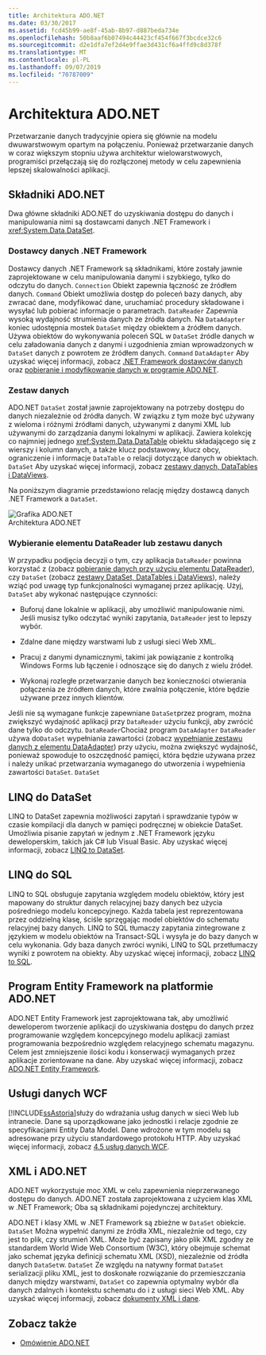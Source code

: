 ```yaml
---
title: Architektura ADO.NET
ms.date: 03/30/2017
ms.assetid: fcd45b99-ae8f-45ab-8b97-d887beda734e
ms.openlocfilehash: 50b8aaf6b07494c44423cf454f667f3bcdce32c6
ms.sourcegitcommit: d2e1dfa7ef2d4e9ffae3d431cf6a4ffd9c8d378f
ms.translationtype: MT
ms.contentlocale: pl-PL
ms.lasthandoff: 09/07/2019
ms.locfileid: "70787009"
---
```

# <a name="adonet-architecture"></a>Architektura ADO.NET
Przetwarzanie danych tradycyjnie opiera się głównie na modelu dwuwarstwowym opartym na połączeniu. Ponieważ przetwarzanie danych w coraz większym stopniu używa architektur wielowarstwowych, programiści przełączają się do rozłączonej metody w celu zapewnienia lepszej skalowalności aplikacji.  
  
## <a name="adonet-components"></a>Składniki ADO.NET  
 Dwa główne składniki ADO.NET do uzyskiwania dostępu do danych i manipulowania nimi są dostawcami danych .NET Framework i <xref:System.Data.DataSet>.  
  
### <a name="net-framework-data-providers"></a>Dostawcy danych .NET Framework  
 Dostawcy danych .NET Framework są składnikami, które zostały jawnie zaprojektowane w celu manipulowania danymi i szybkiego, tylko do odczytu do danych. `Connection` Obiekt zapewnia łączność ze źródłem danych. `Command` Obiekt umożliwia dostęp do poleceń bazy danych, aby zwracać dane, modyfikować dane, uruchamiać procedury składowane i wysyłać lub pobierać informacje o parametrach. `DataReader` Zapewnia wysoką wydajność strumienia danych ze źródła danych. Na `DataAdapter` koniec udostępnia mostek `DataSet` między obiektem a źródłem danych. Używa obiektów do wykonywania poleceń SQL w `DataSet` źródle danych w celu załadowania danych z danymi i uzgodnienia zmian wprowadzonych w `DataSet` danych z powrotem ze źródłem danych. `Command` `DataAdapter` Aby uzyskać więcej informacji, zobacz [.NET Framework dostawców danych](data-providers.md) oraz [pobieranie i modyfikowanie danych w programie ADO.NET](retrieving-and-modifying-data.md).  
  
### <a name="the-dataset"></a>Zestaw danych  
 ADO.NET `DataSet` został jawnie zaprojektowany na potrzeby dostępu do danych niezależnie od źródła danych. W związku z tym może być używany z wieloma i różnymi źródłami danych, używanymi z danymi XML lub używanymi do zarządzania danymi lokalnymi w aplikacji. Zawiera kolekcję co najmniej jednego <xref:System.Data.DataTable> obiektu składającego się z wierszy i kolumn danych, a także klucz podstawowy, klucz obcy, ograniczenie i informacje `DataTable` o relacji dotyczące danych w obiektach. `DataSet` Aby uzyskać więcej informacji, zobacz [zestawy danych, DataTables i DataViews](./dataset-datatable-dataview/index.md).  
  
 Na poniższym diagramie przedstawiono relację między dostawcą danych .NET Framework a `DataSet`.  
  
 ![Grafika ADO.NET](./media/ado-1-bpuedev11.png "ado_1_bpuedev11")  
Architektura ADO.NET  
  
### <a name="choosing-a-datareader-or-a-dataset"></a>Wybieranie elementu DataReader lub zestawu danych  
 W przypadku podjęcia decyzji o tym, czy aplikacja `DataReader` powinna korzystać z (zobacz [pobieranie danych przy użyciu elementu DataReader](retrieving-data-using-a-datareader.md)), czy `DataSet` (zobacz [zestawy DataSet, DataTables i DataViews](./dataset-datatable-dataview/index.md)), należy wziąć pod uwagę typ funkcjonalności wymaganej przez aplikację. Użyj, `DataSet` aby wykonać następujące czynności:  
  
- Buforuj dane lokalnie w aplikacji, aby umożliwić manipulowanie nimi. Jeśli musisz tylko odczytać wyniki zapytania, `DataReader` jest to lepszy wybór.  
  
- Zdalne dane między warstwami lub z usługi sieci Web XML.  
  
- Pracuj z danymi dynamicznymi, takimi jak powiązanie z kontrolką Windows Forms lub łączenie i odnoszące się do danych z wielu źródeł.  
  
- Wykonaj rozległe przetwarzanie danych bez konieczności otwierania połączenia ze źródłem danych, które zwalnia połączenie, które będzie używane przez innych klientów.  
  
 Jeśli nie są wymagane funkcje zapewniane `DataSet`przez program, można zwiększyć wydajność aplikacji przy `DataReader` użyciu funkcji, aby zwrócić dane tylko do odczytu. `DataReader`Chociaż program `DataAdapter` `DataReader` używa do`DataSet` wypełniania zawartości (zobacz [wypełnianie zestawu danych z elementu DataAdapter](populating-a-dataset-from-a-dataadapter.md)) przy użyciu, można zwiększyć wydajność, ponieważ spowoduje to oszczędność pamięci, która będzie używana przez i należy unikać przetwarzania wymaganego do utworzenia i wypełnienia zawartości `DataSet`. `DataSet`  
  
## <a name="linq-to-dataset"></a>LINQ do DataSet  
 LINQ to DataSet zapewnia możliwości zapytań i sprawdzanie typów w czasie kompilacji dla danych w pamięci podręcznej w obiekcie DataSet. Umożliwia pisanie zapytań w jednym z .NET Framework języku deweloperskim, takich jak C# lub Visual Basic. Aby uzyskać więcej informacji, zobacz [LINQ to DataSet](linq-to-dataset.md).  
  
## <a name="linq-to-sql"></a>LINQ do SQL  
 LINQ to SQL obsługuje zapytania względem modelu obiektów, który jest mapowany do struktur danych relacyjnej bazy danych bez użycia pośredniego modelu koncepcyjnego. Każda tabela jest reprezentowana przez oddzielną klasę, ściśle sprzęgając model obiektów do schematu relacyjnej bazy danych. LINQ to SQL tłumaczy zapytania zintegrowane z językiem w modelu obiektów na Transact-SQL i wysyła je do bazy danych w celu wykonania. Gdy baza danych zwróci wyniki, LINQ to SQL przetłumaczy wyniki z powrotem na obiekty. Aby uzyskać więcej informacji, zobacz [LINQ to SQL](./sql/linq/index.md).  
  
## <a name="adonet-entity-framework"></a>Program Entity Framework na platformie ADO.NET  
 ADO.NET Entity Framework jest zaprojektowana tak, aby umożliwić deweloperom tworzenie aplikacji do uzyskiwania dostępu do danych przez programowanie względem koncepcyjnego modelu aplikacji zamiast programowania bezpośrednio względem relacyjnego schematu magazynu. Celem jest zmniejszenie ilości kodu i konserwacji wymaganych przez aplikacje zorientowane na dane. Aby uzyskać więcej informacji, zobacz [ADO.NET Entity Framework](./ef/index.md).  
  
## <a name="wcf-data-services"></a>Usługi danych WCF  
 [!INCLUDE[ssAstoria](../../../../includes/ssastoria-md.md)]służy do wdrażania usług danych w sieci Web lub intranecie. Dane są uporządkowane jako jednostki i relacje zgodnie ze specyfikacjami Entity Data Model. Dane wdrożone w tym modelu są adresowane przy użyciu standardowego protokołu HTTP. Aby uzyskać więcej informacji, zobacz [4.5 usług danych WCF](../wcf/index.md).  
  
## <a name="xml-and-adonet"></a>XML i ADO.NET  
 ADO.NET wykorzystuje moc XML w celu zapewnienia nieprzerwanego dostępu do danych. ADO.NET została zaprojektowana z użyciem klas XML w .NET Framework; Oba są składnikami pojedynczej architektury.  
  
 ADO.NET i klasy XML w .NET Framework są zbieżne w `DataSet` obiekcie. `DataSet` Można wypełnić danymi ze źródła XML, niezależnie od tego, czy jest to plik, czy strumień XML. Może być zapisany jako plik XML zgodny ze standardem World Wide Web Consortium (W3C), który obejmuje schemat jako schemat języka definicji schematu XML (XSD), niezależnie od źródła danych `DataSet`w. `DataSet` Ze względu na natywny format `DataSet` serializacji pliku XML, jest to doskonałe rozwiązanie do przemieszczania danych między warstwami, `DataSet` co zapewnia optymalny wybór dla danych zdalnych i kontekstu schematu do i z usługi sieci Web XML. Aby uzyskać więcej informacji, zobacz [dokumenty XML i dane](../../../standard/data/xml/index.md).  
  
## <a name="see-also"></a>Zobacz także

- [Omówienie ADO.NET](ado-net-overview.md)

